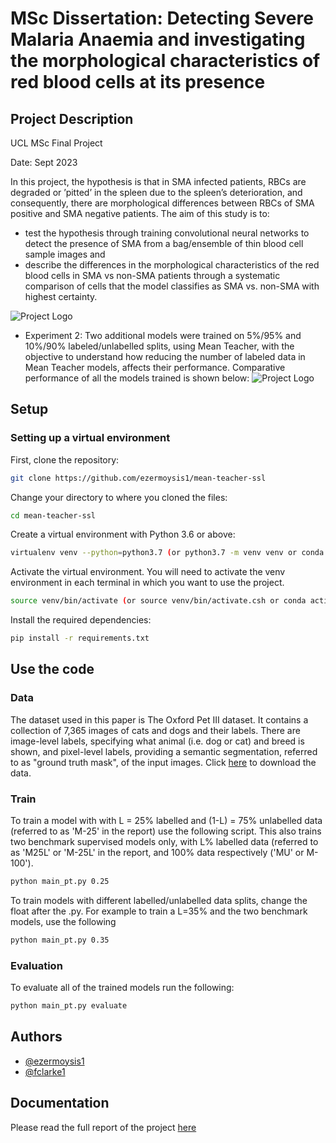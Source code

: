 
# MSc Dissertation: Detecting Severe Malaria Anaemia and investigating the morphological characteristics of red blood cells at its presence

## Project Description

UCL MSc Final Project

Date: Sept 2023

In this project, the hypothesis is that in SMA infected patients, RBCs are degraded or ’pitted’ in the spleen due to the spleen’s deterioration, and consequently, there are morphological differences between RBCs of SMA positive and SMA negative patients. The aim of this study is to:
- test the hypothesis through training convolutional neural networks to detect the presence of SMA from a bag/ensemble of thin blood cell sample images and
- describe the differences in the morphological characteristics of the red blood cells in SMA
vs non-SMA patients through a systematic comparison of cells that the model classifies as SMA vs. non-SMA with highest certainty.

![Project Logo](./images/exp1_vfff.PNG)

- Experiment 2: Two additional models were trained on 5%/95% and 10%/90% labeled/unlabelled splits, using Mean Teacher, with the objective to understand how reducing the number of labeled data in Mean Teacher models, affects their performance. Comparative performance of all the models trained is shown below:
![Project Logo](./images/my_pics.png)

## Setup

### Setting up a virtual environment
First, clone the repository:

```bash
git clone https://github.com/ezermoysis1/mean-teacher-ssl
```

Change your directory to where you cloned the files:

```bash
cd mean-teacher-ssl
```

Create a virtual environment with Python 3.6 or above:

```bash
virtualenv venv --python=python3.7 (or python3.7 -m venv venv or conda create -n multiqa python=3.7)
```

Activate the virtual environment. You will need to activate the venv environment in each terminal in which you want to use the project.

```bash
source venv/bin/activate (or source venv/bin/activate.csh or conda activate multiqa)
```

Install the required dependencies:

```bash
pip install -r requirements.txt
```
    
## Use the code

### Data

The dataset used in this paper is The Oxford Pet III dataset. It contains a collection of 7,365 images of cats and dogs and their labels. There are image-level labels, specifying what animal (i.e. dog or cat) and breed is shown, and pixel-level
labels, providing a semantic segmentation, referred to as "ground truth mask", of the input images. Click [here](hhttps://www.robots.ox.ac.uk/~vgg/data/pets/) to download the data.

### Train

To train a model with with L = 25% labelled and (1-L) = 75% unlabelled data (referred to as 'M-25' in the report) use the following script. This also trains two benchmark supervised models only, with L% labelled data (referred to as 'M25L' or 'M-25L' in the report, and 100% data respectively ('MU' or M-100'). 

```bash
python main_pt.py 0.25
```

To train models with different labelled/unlabelled data splits, change the float after the .py. For example to train a L=35% and the two benchmark models, use the following

```bash
python main_pt.py 0.35
```

### Evaluation 

To evaluate all of the trained models run the following:

```bash
python main_pt.py evaluate
```

## Authors

- [@ezermoysis1](https://github.com/ezermoysis1)
- [@fclarke1](https://github.com/fclarke1)

## Documentation
Please read the full report of the project [here](https://drive.google.com/file/d/1zX3HGt0AiCVF5MfM4lKS9Ag_boOhq-_c/view?usp=sharing)